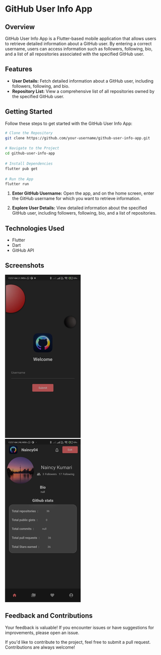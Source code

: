 # GitHub User Info App

## Overview
GitHub User Info App is a Flutter-based mobile application that allows users to retrieve detailed information about a GitHub user. By entering a correct username, users can access information such as followers, following, bio, and a list of all repositories associated with the specified GitHub user.

## Features
- **User Details:** Fetch detailed information about a GitHub user, including followers, following, and bio.
- **Repository List:** View a comprehensive list of all repositories owned by the specified GitHub user.

## Getting Started
Follow these steps to get started with the GitHub User Info App:

```bash
# Clone the Repository
git clone https://github.com/your-username/github-user-info-app.git

# Navigate to the Project
cd github-user-info-app

# Install Dependencies
flutter pub get

# Run the App
flutter run

```
1. **Enter GitHub Username:**
   Open the app, and on the home screen, enter the GitHub username for which you want to retrieve information.

2. **Explore User Details:**
   View detailed information about the specified GitHub user, including followers, following, bio, and a list of repositories.

## Technologies Used
- Flutter
- Dart
- GitHub API

## Screenshots
<img src="https://github.com/Naincy04/github-user-info-app/raw/master/ss.jpeg" width="250" height="538"> &nbsp; &nbsp; &nbsp; &nbsp;  <img src="https://github.com/Naincy04/github-user-info-app/raw/master/ss2.jpeg" width="250" height="538">






## Feedback and Contributions
Your feedback is valuable! If you encounter issues or have suggestions for improvements, please open an issue.

If you'd like to contribute to the project, feel free to submit a pull request. Contributions are always welcome!

